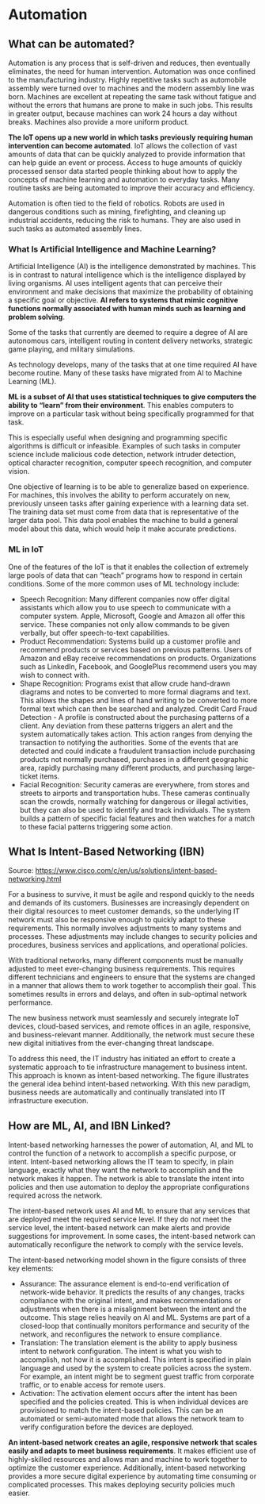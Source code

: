 # Automation

## What can be automated?

Automation is any process that is self-driven and reduces, then eventually eliminates, the need for human intervention. Automation was once confined to the manufacturing industry. Highly repetitive tasks such as automobile assembly were turned over to machines and the modern assembly line was born. Machines are excellent at repeating the same task without fatigue and without the errors that humans are prone to make in such jobs. This results in greater output, because machines can work 24 hours a day without breaks. Machines also provide a more uniform product.

**The IoT opens up a new world in which tasks previously requiring human intervention can become automated**. IoT allows the collection of vast amounts of data that can be quickly analyzed to provide information that can help guide an event or process. Access to huge amounts of quickly processed sensor data started people thinking about how to apply the concepts of machine learning and automation to everyday tasks. Many routine tasks are being automated to improve their accuracy and efficiency.

Automation is often tied to the field of robotics. Robots are used in dangerous conditions such as mining, firefighting, and cleaning up industrial accidents, reducing the risk to humans. They are also used in such tasks as automated assembly lines.

### What Is Artificial Intelligence and Machine Learning?

Artificial Intelligence (AI) is the intelligence demonstrated by machines. This is in contrast to natural intelligence which is the intelligence displayed by living organisms. AI uses intelligent agents that can perceive their environment and make decisions that maximize the probability of obtaining a specific goal or objective. **AI refers to systems that mimic cognitive functions normally associated with human minds such as learning and problem solving**.

Some of the tasks that currently are deemed to require a degree of AI are autonomous cars, intelligent routing in content delivery networks, strategic game playing, and military simulations.

As technology develops, many of the tasks that at one time required AI have become routine. Many of these tasks have migrated from AI to Machine Learning (ML).

**ML is a subset of AI that uses statistical techniques to give computers the ability to “learn” from their environment**. This enables computers to improve on a particular task without being specifically programmed for that task.

This is especially useful when designing and programming specific algorithms is difficult or infeasible. Examples of such tasks in computer science include malicious code detection, network intruder detection, optical character recognition, computer speech recognition, and computer vision.

One objective of learning is to be able to generalize based on experience. For machines, this involves the ability to perform accurately on new, previously unseen tasks after gaining experience with a learning data set. The training data set must come from data that is representative of the larger data pool. This data pool enables the machine to build a general model about this data, which would help it make accurate predictions.

### ML in IoT

One of the features of the IoT is that it enables the collection of extremely large pools of data that can “teach” programs how to respond in certain conditions. Some of the more common uses of ML technology include:

* Speech Recognition: Many different companies now offer digital assistants which allow you to use speech to communicate with a computer system. Apple, Microsoft, Google and Amazon all offer this service. These companies not only allow commands to be given verbally, but offer speech-to-text capabilities.
* Product Recommendation: Systems build up a customer profile and recommend products or services based on previous patterns. Users of Amazon and eBay receive recommendations on products. Organizations such as LinkedIn, Facebook, and GooglePlus recommend users you may wish to connect with.
* Shape Recognition: Programs exist that allow crude hand-drawn diagrams and notes to be converted to more formal diagrams and text. This allows the shapes and lines of hand writing to be converted to more formal text which can then be searched and analyzed.
Credit Card Fraud Detection - A profile is constructed about the purchasing patterns of a client. Any deviation from these patterns triggers an alert and the system automatically takes action. This action ranges from denying the transaction to notifying the authorities. Some of the events that are detected and could indicate a fraudulent transaction include purchasing products not normally purchased, purchases in a different geographic area, rapidly purchasing many different products, and purchasing large-ticket items.
* Facial Recognition: Security cameras are everywhere, from stores and streets to airports and transportation hubs. These cameras continually scan the crowds, normally watching for dangerous or illegal activities, but they can also be used to identify and track individuals. The system builds a pattern of specific facial features and then watches for a match to these facial patterns triggering some action.

## What Is Intent-Based Networking (IBN)

Source: https://www.cisco.com/c/en/us/solutions/intent-based-networking.html

For a business to survive, it must be agile and respond quickly to the needs and demands of its customers. Businesses are increasingly dependent on their digital resources to meet customer demands, so the underlying IT network must also be responsive enough to quickly adapt to these requirements. This normally involves adjustments to many systems and processes. These adjustments may include changes to security policies and procedures, business services and applications, and operational policies.

With traditional networks, many different components must be manually adjusted to meet ever-changing business requirements. This requires different technicians and engineers to ensure that the systems are changed in a manner that allows them to work together to accomplish their goal. This sometimes results in errors and delays, and often in sub-optimal network performance.

The new business network must seamlessly and securely integrate IoT devices, cloud-based services, and remote offices in an agile, responsive, and business-relevant manner. Additionally, the network must secure these new digital initiatives from the ever-changing threat landscape.

To address this need, the IT industry has initiated an effort to create a systematic approach to tie infrastructure management to business intent. This approach is known as intent-based networking. The figure illustrates the general idea behind intent-based networking. With this new paradigm, business needs are automatically and continually translated into IT infrastructure execution.

## How are ML, AI, and IBN Linked?

Intent-based networking harnesses the power of automation, AI, and ML to control the function of a network to accomplish a specific purpose, or intent. Intent-based networking allows the IT team to specify, in plain language, exactly what they want the network to accomplish and the network makes it happen. The network is able to translate the intent into policies and then use automation to deploy the appropriate configurations required across the network.

The intent-based network uses AI and ML to ensure that any services that are deployed meet the required service level. If they do not meet the service level, the intent-based network can make alerts and provide suggestions for improvement. In some cases, the intent-based network can automatically reconfigure the network to comply with the service levels.

The intent-based networking model shown in the figure consists of three key elements:

* Assurance: The assurance element is end-to-end verification of network-wide behavior. It predicts the results of any changes, tracks compliance with the original intent, and makes recommendations or adjustments when there is a misalignment between the intent and the outcome. This stage relies heavily on AI and ML. Systems are part of a closed-loop that continually monitors performance and security of the network, and reconfigures the network to ensure compliance.
* Translation: The translation element is the ability to apply business intent to network configuration. The intent is what you wish to accomplish, not how it is accomplished. This intent is specified in plain language and used by the system to create policies across the system. For example, an intent might be to segment guest traffic from corporate traffic, or to enable access for remote users.
* Activation: The activation element occurs after the intent has been specified and the policies created. This is when individual devices are provisioned to match the intent-based policies. This can be an automated or semi-automated mode that allows the network team to verify configuration before the devices are deployed.

**An intent-based network creates an agile, responsive network that scales easily and adapts to meet business requirements**. It makes efficient use of highly-skilled resources and allows man and machine to work together to optimize the customer experience. Additionally, intent-based networking provides a more secure digital experience by automating time consuming or complicated processes. This makes deploying security policies much easier.